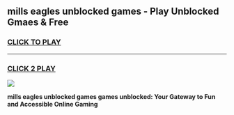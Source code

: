 
## mills eagles unblocked games - Play Unblocked Gmaes & Free
<h3>
<a href="https://premium.freeplayer.one?title=mills_eagles_unblocked_games&ref=19F">CLICK TO PLAY</a></h3>
<hr>

<h3>
<a href="https://premium.freeplayer.one?title=mills_eagles_unblocked_games&ref=19F">CLICK 2 PLAY</a>
  
</h3>

<a href="https://premium.freeplayer.one?title=mills_eagles_unblocked_games&ref=19F/"><img src="https://clearcache.store/games.png"></a>


**mills eagles unblocked games games unblocked: Your Gateway to Fun and Accessible Online Gaming**
